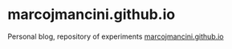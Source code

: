 # marcojmancini.github.io
Personal blog, repository of experiments   [marcojmancini.github.io](marcojmancini.github.io)
